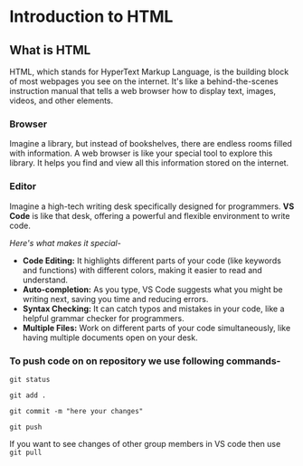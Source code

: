# Introduction to HTML
## What is HTML
HTML, which stands for HyperText Markup Language, is the building block of most webpages you see on the internet. It's like a behind-the-scenes instruction manual that tells a web browser how to display text, images, videos, and other elements.

### Browser
Imagine a library, but instead of bookshelves, there are endless rooms filled with information. A web browser is like your special tool to explore this library. It helps you find and view all this information stored on the internet.

### Editor
Imagine a high-tech writing desk specifically designed for programmers.  **VS Code** is like that desk, offering a powerful and flexible environment to write code.

*Here's what makes it special-*

- **Code Editing:** It highlights different parts of your code (like keywords and functions) with different colors, making it easier to read and understand.
- **Auto-completion:** As you type, VS Code suggests what you might be writing next, saving you time and reducing errors.
- **Syntax Checking:** It can catch typos and mistakes in your code, like a helpful grammar checker for programmers.
- **Multiple Files:** Work on different parts of your code simultaneously, like having multiple documents open on your desk.

### To push code on on repository we use following commands-
```git status```

```git add .```

```git commit -m "here your changes"```

```git push```

If you want to see changes of other group members in VS code then use
```git pull```